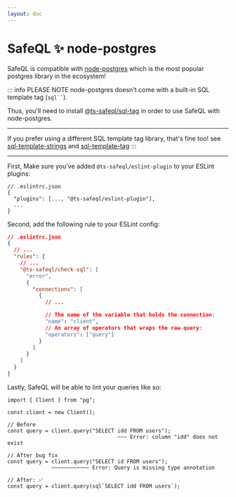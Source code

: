 ```yaml
---
layout: doc
---
```


# SafeQL :sparkles: node-postgres

SafeQL is compatible with [node-postgres](https://node-postgres.com/) which is the most popular postgres library in the ecosystem!

::: info PLEASE NOTE
node-postgres doesn't come with a built-in SQL template tag (` sql`` `).

Thus, you'll need to install [@ts-safeql/sql-tag](/libraries/sql-tag/introduction.html) in order to use SafeQL with node-postgres.

---

If you prefer using a different SQL template tag library, that's fine too!
see [sql-template-strings](https://www.npmjs.com/package/sql-template-strings) and [sql-template-tag](https://www.npmjs.com/package/sql-template-tag)
:::

---

First, Make sure you've added `@ts-safeql/eslint-plugin` to your ESLint plugins:

```json{3}
// .eslintrc.json
{
  "plugins": [..., "@ts-safeql/eslint-plugin"],
  ...
}
```

Second, add the following rule to your ESLint config:

```json
// .eslintrc.json
{
  // ...
  "rules": {
    // ...
    "@ts-safeql/check-sql": [
      "error",
      {
        "connections": [
          {
            // ...

            // The name of the variable that holds the connection:
            "name": "client",
            // An array of operators that wraps the raw query:
            "operators": ["query"]
          }
        ]
      }
    ]
  }
}
```

Lastly, SafeQL will be able to lint your queries like so:

<div class="error">

```typescript{7,11}
import { Client } from "pg";

const client = new Client();

// Before
const query = client.query("SELECT idd FROM users");
                                   ~~~ Error: column "idd" does not exist

// After bug fix
const query = client.query("SELECT id FROM users");
              ~~~~~~~~~~~~ Error: Query is missing type annotation

// After: ✅
const query = client.query(sql`SELECT idd FROM users`);
```

</div>

